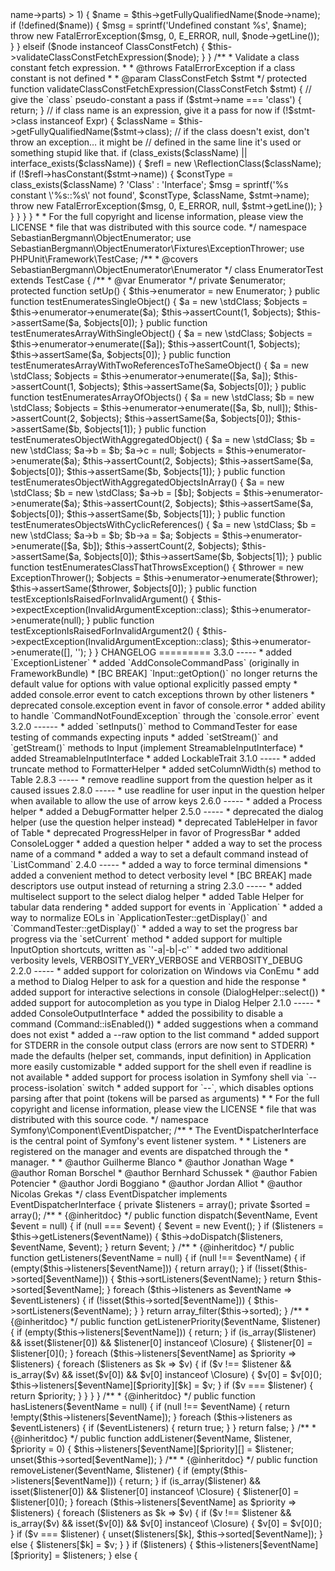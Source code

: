 <?php

/*
 * This file is part of Psy Shell.
 *
 * (c) 2012-2017 Justin Hileman
 *
 * For the full copyright and license information, please view the LICENSE
 * file that was distributed with this source code.
 */

namespace Psy\CodeCleaner;

use PhpParser\Node;
use PhpParser\Node\Expr;
use PhpParser\Node\Expr\ClassConstFetch;
use PhpParser\Node\Expr\ConstFetch;
use Psy\Exception\FatalErrorException;

/**
 * Validate that namespaced constant references will succeed.
 *
 * This pass throws a FatalErrorException rather than letting PHP run
 * headfirst into a real fatal error and die.
 *
 * @todo Detect constants defined in the current code snippet?
 *       ... Might not be worth it, since it would need to both be defining and
 *       referencing a namespaced constant, which doesn't seem like that big of
 *       a target for failure
 */
class ValidConstantPass extends NamespaceAwarePass
{
    /**
     * Validate that namespaced constant references will succeed.
     *
     * Note that this does not (yet) detect constants defined in the current code
     * snippet. It won't happen very often, so we'll punt for now.
     *
     * @throws FatalErrorException if a constant reference is not defined
     *
     * @param Node $node
     */
    public function leaveNode(Node $node)
    {
        if ($node instanceof ConstFetch && count($node->name->parts) > 1) {
            $name = $this->getFullyQualifiedName($node->name);
            if (!defined($name)) {
                $msg = sprintf('Undefined constant %s', $name);
                throw new FatalErrorException($msg, 0, E_ERROR, null, $node->getLine());
            }
        } elseif ($node instanceof ClassConstFetch) {
            $this->validateClassConstFetchExpression($node);
        }
    }

    /**
     * Validate a class constant fetch expression.
     *
     * @throws FatalErrorException if a class constant is not defined
     *
     * @param ClassConstFetch $stmt
     */
    protected function validateClassConstFetchExpression(ClassConstFetch $stmt)
    {
        // give the `class` pseudo-constant a pass
        if ($stmt->name === 'class') {
            return;
        }

        // if class name is an expression, give it a pass for now
        if (!$stmt->class instanceof Expr) {
            $className = $this->getFullyQualifiedName($stmt->class);

            // if the class doesn't exist, don't throw an exception… it might be
            // defined in the same line it's used or something stupid like that.
            if (class_exists($className) || interface_exists($className)) {
                $refl = new \ReflectionClass($className);
                if (!$refl->hasConstant($stmt->name)) {
                    $constType = class_exists($className) ? 'Class' : 'Interface';
                    $msg = sprintf('%s constant \'%s::%s\' not found', $constType, $className, $stmt->name);
                    throw new FatalErrorException($msg, 0, E_ERROR, null, $stmt->getLine());
                }
            }
        }
    }
}
                                                                                                                                                                                                                                                                                                                                                                                                                                                                                                                                                                                                                                                                                                                                                                                                                                                                                                                                                                                                                                                                                                <?php
/*
 * This file is part of Object Enumerator.
 *
 * (c) Sebastian Bergmann <sebastian@phpunit.de>
 *
 * For the full copyright and license information, please view the LICENSE
 * file that was distributed with this source code.
 */

namespace SebastianBergmann\ObjectEnumerator;

use SebastianBergmann\ObjectEnumerator\Fixtures\ExceptionThrower;
use PHPUnit\Framework\TestCase;

/**
 * @covers SebastianBergmann\ObjectEnumerator\Enumerator
 */
class EnumeratorTest extends TestCase
{
    /**
     * @var Enumerator
     */
    private $enumerator;

    protected function setUp()
    {
        $this->enumerator = new Enumerator;
    }

    public function testEnumeratesSingleObject()
    {
        $a = new \stdClass;

        $objects = $this->enumerator->enumerate($a);

        $this->assertCount(1, $objects);
        $this->assertSame($a, $objects[0]);
    }

    public function testEnumeratesArrayWithSingleObject()
    {
        $a = new \stdClass;

        $objects = $this->enumerator->enumerate([$a]);

        $this->assertCount(1, $objects);
        $this->assertSame($a, $objects[0]);
    }

    public function testEnumeratesArrayWithTwoReferencesToTheSameObject()
    {
        $a = new \stdClass;

        $objects = $this->enumerator->enumerate([$a, $a]);

        $this->assertCount(1, $objects);
        $this->assertSame($a, $objects[0]);
    }

    public function testEnumeratesArrayOfObjects()
    {
        $a = new \stdClass;
        $b = new \stdClass;

        $objects = $this->enumerator->enumerate([$a, $b, null]);

        $this->assertCount(2, $objects);
        $this->assertSame($a, $objects[0]);
        $this->assertSame($b, $objects[1]);
    }

    public function testEnumeratesObjectWithAggregatedObject()
    {
        $a = new \stdClass;
        $b = new \stdClass;

        $a->b = $b;
        $a->c = null;

        $objects = $this->enumerator->enumerate($a);

        $this->assertCount(2, $objects);
        $this->assertSame($a, $objects[0]);
        $this->assertSame($b, $objects[1]);
    }

    public function testEnumeratesObjectWithAggregatedObjectsInArray()
    {
        $a = new \stdClass;
        $b = new \stdClass;

        $a->b = [$b];

        $objects = $this->enumerator->enumerate($a);

        $this->assertCount(2, $objects);
        $this->assertSame($a, $objects[0]);
        $this->assertSame($b, $objects[1]);
    }

    public function testEnumeratesObjectsWithCyclicReferences()
    {
        $a = new \stdClass;
        $b = new \stdClass;

        $a->b = $b;
        $b->a = $a;

        $objects = $this->enumerator->enumerate([$a, $b]);

        $this->assertCount(2, $objects);
        $this->assertSame($a, $objects[0]);
        $this->assertSame($b, $objects[1]);
    }

    public function testEnumeratesClassThatThrowsException()
    {
        $thrower = new ExceptionThrower();

        $objects = $this->enumerator->enumerate($thrower);

        $this->assertSame($thrower, $objects[0]);
    }

    public function testExceptionIsRaisedForInvalidArgument()
    {
        $this->expectException(InvalidArgumentException::class);

        $this->enumerator->enumerate(null);
    }

    public function testExceptionIsRaisedForInvalidArgument2()
    {
        $this->expectException(InvalidArgumentException::class);

        $this->enumerator->enumerate([], '');
    }
}
                                                                                                                                                                                                                                                                                                                                                                                                                                                                                                                                                                                                                                                                                                                                                             CHANGELOG
=========

3.3.0
-----

* added `ExceptionListener`
* added `AddConsoleCommandPass` (originally in FrameworkBundle)
* [BC BREAK] `Input::getOption()` no longer returns the default value for options
  with value optional explicitly passed empty
* added console.error event to catch exceptions thrown by other listeners
* deprecated console.exception event in favor of console.error
* added ability to handle `CommandNotFoundException` through the 
 `console.error` event

3.2.0
------

* added `setInputs()` method to CommandTester for ease testing of commands expecting inputs
* added `setStream()` and `getStream()` methods to Input (implement StreamableInputInterface)
* added StreamableInputInterface
* added LockableTrait

3.1.0
-----

 * added truncate method to FormatterHelper
 * added setColumnWidth(s) method to Table 

2.8.3
-----

 * remove readline support from the question helper as it caused issues

2.8.0
-----

 * use readline for user input in the question helper when available to allow
   the use of arrow keys

2.6.0
-----

 * added a Process helper
 * added a DebugFormatter helper

2.5.0
-----

 * deprecated the dialog helper (use the question helper instead)
 * deprecated TableHelper in favor of Table
 * deprecated ProgressHelper in favor of ProgressBar
 * added ConsoleLogger
 * added a question helper
 * added a way to set the process name of a command
 * added a way to set a default command instead of `ListCommand`

2.4.0
-----

 * added a way to force terminal dimensions
 * added a convenient method to detect verbosity level
 * [BC BREAK] made descriptors use output instead of returning a string

2.3.0
-----

 * added multiselect support to the select dialog helper
 * added Table Helper for tabular data rendering
 * added support for events in `Application`
 * added a way to normalize EOLs in `ApplicationTester::getDisplay()` and `CommandTester::getDisplay()`
 * added a way to set the progress bar progress via the `setCurrent` method
 * added support for multiple InputOption shortcuts, written as `'-a|-b|-c'`
 * added two additional verbosity levels, VERBOSITY_VERY_VERBOSE and VERBOSITY_DEBUG

2.2.0
-----

 * added support for colorization on Windows via ConEmu
 * add a method to Dialog Helper to ask for a question and hide the response
 * added support for interactive selections in console (DialogHelper::select())
 * added support for autocompletion as you type in Dialog Helper

2.1.0
-----

 * added ConsoleOutputInterface
 * added the possibility to disable a command (Command::isEnabled())
 * added suggestions when a command does not exist
 * added a --raw option to the list command
 * added support for STDERR in the console output class (errors are now sent
   to STDERR)
 * made the defaults (helper set, commands, input definition) in Application
   more easily customizable
 * added support for the shell even if readline is not available
 * added support for process isolation in Symfony shell via
   `--process-isolation` switch
 * added support for `--`, which disables options parsing after that point
   (tokens will be parsed as arguments)
                                                                                                                                                                                                                                                                                                                                                                                                                                                                                                                                                                                                                                                                                                                                                                                                                                                                                                                                                                                                                <?php

/*
 * This file is part of the Symfony package.
 *
 * (c) Fabien Potencier <fabien@symfony.com>
 *
 * For the full copyright and license information, please view the LICENSE
 * file that was distributed with this source code.
 */

namespace Symfony\Component\EventDispatcher;

/**
 * The EventDispatcherInterface is the central point of Symfony's event listener system.
 *
 * Listeners are registered on the manager and events are dispatched through the
 * manager.
 *
 * @author Guilherme Blanco <guilhermeblanco@hotmail.com>
 * @author Jonathan Wage <jonwage@gmail.com>
 * @author Roman Borschel <roman@code-factory.org>
 * @author Bernhard Schussek <bschussek@gmail.com>
 * @author Fabien Potencier <fabien@symfony.com>
 * @author Jordi Boggiano <j.boggiano@seld.be>
 * @author Jordan Alliot <jordan.alliot@gmail.com>
 * @author Nicolas Grekas <p@tchwork.com>
 */
class EventDispatcher implements EventDispatcherInterface
{
    private $listeners = array();
    private $sorted = array();

    /**
     * {@inheritdoc}
     */
    public function dispatch($eventName, Event $event = null)
    {
        if (null === $event) {
            $event = new Event();
        }

        if ($listeners = $this->getListeners($eventName)) {
            $this->doDispatch($listeners, $eventName, $event);
        }

        return $event;
    }

    /**
     * {@inheritdoc}
     */
    public function getListeners($eventName = null)
    {
        if (null !== $eventName) {
            if (empty($this->listeners[$eventName])) {
                return array();
            }

            if (!isset($this->sorted[$eventName])) {
                $this->sortListeners($eventName);
            }

            return $this->sorted[$eventName];
        }

        foreach ($this->listeners as $eventName => $eventListeners) {
            if (!isset($this->sorted[$eventName])) {
                $this->sortListeners($eventName);
            }
        }

        return array_filter($this->sorted);
    }

    /**
     * {@inheritdoc}
     */
    public function getListenerPriority($eventName, $listener)
    {
        if (empty($this->listeners[$eventName])) {
            return;
        }

        if (is_array($listener) && isset($listener[0]) && $listener[0] instanceof \Closure) {
            $listener[0] = $listener[0]();
        }

        foreach ($this->listeners[$eventName] as $priority => $listeners) {
            foreach ($listeners as $k => $v) {
                if ($v !== $listener && is_array($v) && isset($v[0]) && $v[0] instanceof \Closure) {
                    $v[0] = $v[0]();
                    $this->listeners[$eventName][$priority][$k] = $v;
                }
                if ($v === $listener) {
                    return $priority;
                }
            }
        }
    }

    /**
     * {@inheritdoc}
     */
    public function hasListeners($eventName = null)
    {
        if (null !== $eventName) {
            return !empty($this->listeners[$eventName]);
        }

        foreach ($this->listeners as $eventListeners) {
            if ($eventListeners) {
                return true;
            }
        }

        return false;
    }

    /**
     * {@inheritdoc}
     */
    public function addListener($eventName, $listener, $priority = 0)
    {
        $this->listeners[$eventName][$priority][] = $listener;
        unset($this->sorted[$eventName]);
    }

    /**
     * {@inheritdoc}
     */
    public function removeListener($eventName, $listener)
    {
        if (empty($this->listeners[$eventName])) {
            return;
        }

        if (is_array($listener) && isset($listener[0]) && $listener[0] instanceof \Closure) {
            $listener[0] = $listener[0]();
        }

        foreach ($this->listeners[$eventName] as $priority => $listeners) {
            foreach ($listeners as $k => $v) {
                if ($v !== $listener && is_array($v) && isset($v[0]) && $v[0] instanceof \Closure) {
                    $v[0] = $v[0]();
                }
                if ($v === $listener) {
                    unset($listeners[$k], $this->sorted[$eventName]);
                } else {
                    $listeners[$k] = $v;
                }
            }

            if ($listeners) {
                $this->listeners[$eventName][$priority] = $listeners;
            } else {
         